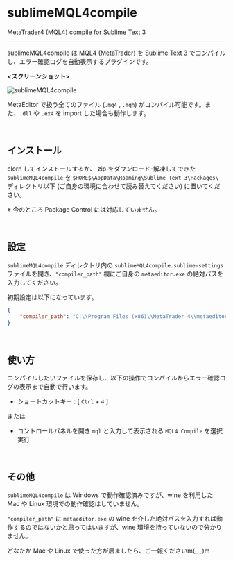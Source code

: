 # sublimeMQL4compile

MetaTrader4 (MQL4) compile for Sublime Text 3  

---

sublimeMQL4compile は [MQL4 (MetaTrader)](http://www.metaquotes.net/en/metatrader4/trading_terminal) を [Sublime Text 3](https://www.sublimetext.com/3) でコンパイルし、エラー確認ログを自動表示するプラグインです。 

**<スクリーンショット>**

![sublimeMQL4compile](http://cdn-ak.f.st-hatena.com/images/fotolife/m/mofoolog/20160423/20160423130603.gif?1461384552 "sublimeMQL4compile-gif")

MetaEditor で扱う全てのファイル (`.mq4` , `.mqh`) がコンパイル可能です。また、`.dll` や `.ex4` を import した場合も動作します。  

&nbsp;

## インストール

clorn してインストールするか、 zip をダウンロード･解凍してできた `sublimeMQL4compile` を `$HOME$\AppData\Roaming\Sublime Text 3\Packages\` ディレクトリ以下 (ご自身の環境に合わせて読み替えてください) に置いてください。  

※ 今のところ Package Control には対応していません。  

&nbsp;

## 設定

`sublimeMQL4compile` ディレクトリ内の `sublimeMQL4compile.sublime-settings` ファイルを開き、`"compiler_path"` 欄にご自身の `metaeditor.exe` の絶対パスを入力してください。 

初期設定は以下になっています。  

```json
{
    "compiler_path": "C:\\Program Files (x86)\\MetaTrader 4\\metaeditor.exe"
}
```

&nbsp;

## 使い方

コンパイルしたいファイルを保存し、以下の操作でコンパイルからエラー確認ログの表示まで自動で行います。  

* ショートカットキー : [ `Ctrl` + `4` ]

または

* コントロールパネルを開き `mql` と入力して表示される `MQL4 Compile` を選択実行

&nbsp;

## その他

`sublimeMQL4compile` は Windows で動作確認済みですが、wine を利用した Mac や Linux 環境での動作確認はしていません。  

`"compiler_path"` に `metaeditor.exe` の wine を介した絶対パスを入力すれば動作するのではないかと思ってはいますが、wine 環境を持っていないので分かりません。 

どなたか Mac や Linux で使った方が居ましたら、ご一報くださいm(_ _)m

&nbsp;
